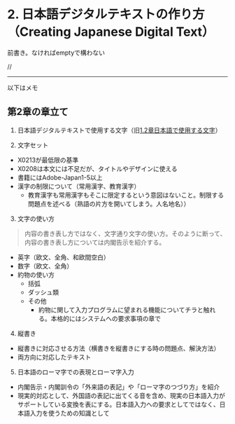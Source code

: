 # 2. 日本語デジタルテキストの作り方（Creating Japanese Digital Text）

前書き。なければemptyで構わない


//


---
以下はメモ
## 第2章の章立て

1. 日本語デジタルテキストで使用する文字（旧[1.2章日本語で使用する文字]([url](https://github.com/w3c/jlreq-d/wiki/1.2-日本語で使用する文字#12-日本語で使用する文字)https://github.com/w3c/jlreq-d/wiki/1.2-日本語で使用する文字#12-日本語で使用する文字)）

2. 文字セット
  - X0213が最低限の基準
  - X0208は本文には不足だが、タイトルやデザインに使える
  - 書籍にはAdobe-Japan1-5以上
  - 漢字の制限について（常用漢字、教育漢字）
    - 教育漢字も常用漢字もそこに限定するという意図はないこと。制限する問題点を述べる（熟語の片方を開いてしまう。人名地名））

3. 文字の使い方
>内容の書き表し方ではなく、文字通り文字の使い方。そのように断って、内容の書き表し方については内閣告示を紹介する。
  - 英字（欧文、全角、和欧間空白）
  - 数字（欧文、全角）
  - 約物の使い方
    - 括弧
    - ダッシュ類
    - その他
      - 約物に関して入力プログラムに望まれる機能についてチラと触れる。本格的にはシステムへの要求事項の章で

4. 縦書き
  - 縦書きに対応させる方法（横書きを縦書きにする時の問題点、解決方法）
  - 両方向に対応したテキスト

5. 日本語のローマ字での表現とローマ字入力
  - 内閣告示・内閣訓令の「外来語の表記」や「ローマ字のつづり方」を紹介
  - 現実的対応として、外国語の表記に出てくる音を含め、現実の日本語入力がサポートしている変換を表にする。日本語入力への要求としてではなく、日本語入力を使うための知識として
